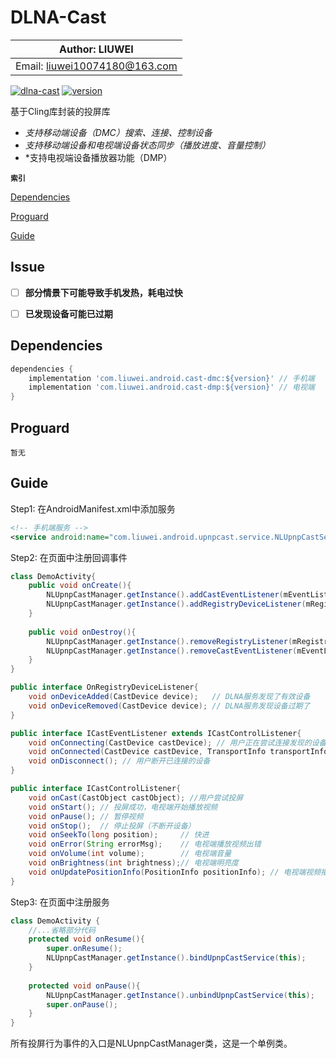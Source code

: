 DLNA-Cast
=========

|        Author: LIUWEI         |
|-------------------------------|
| Email: liuwei10074180@163.com |


[![dlna-cast]()](https://github.com/devin1014/DLNA-Cast)
[![version]()]()


基于Cling库封装的投屏库

- *支持移动端设备（DMC）搜索、连接、控制设备*
- *支持移动端设备和电视端设备状态同步（播放进度、音量控制）*
- *支持电视端设备播放器功能（DMP）


**`索引`**

[Dependencies](#dependencies)

[Proguard](#proguard)

[Guide](#guide)


Issue
-----
- [ ]  **部分情景下可能导致手机发热，耗电过快**
- [ ]  **已发现设备可能已过期**


Dependencies
------------

```groovy
dependencies {
    implementation 'com.liuwei.android.cast-dmc:${version}' // 手机端
    implementation 'com.liuwei.android.cast-dmp:${version}' // 电视端
}
```


Proguard
--------

```text
暂无
```

Guide
-----

Step1:
在AndroidManifest.xml中添加服务
```xml
<!-- 手机端服务 -->
<service android:name="com.liuwei.android.upnpcast.service.NLUpnpCastService" /> 

```

Step2:
在页面中注册回调事件
```java
class DemoActivity{
    public void onCreate(){
        NLUpnpCastManager.getInstance().addCastEventListener(mEventListener);        // 添加投屏事件回调
        NLUpnpCastManager.getInstance().addRegistryDeviceListener(mRegistryListener);// 添加发现设备事件
    }
    
    public void onDestroy(){
        NLUpnpCastManager.getInstance().removeRegistryListener(mRegistryListener);   // 移除投屏事件回调
        NLUpnpCastManager.getInstance().removeCastEventListener(mEventListener);     // 移除发现设备事件
    }
}
```

```java
public interface OnRegistryDeviceListener{
    void onDeviceAdded(CastDevice device);   // DLNA服务发现了有效设备
    void onDeviceRemoved(CastDevice device); // DLNA服务发现设备过期了
}

public interface ICastEventListener extends ICastControlListener{
    void onConnecting(CastDevice castDevice); // 用户正在尝试连接发现的设备
    void onConnected(CastDevice castDevice, TransportInfo transportInfo, MediaInfo mediaInfo, int volume); // 连接成功
    void onDisconnect(); // 用户断开已连接的设备
}

public interface ICastControlListener{
    void onCast(CastObject castObject); //用户尝试投屏
    void onStart(); // 投屏成功，电视端开始播放视频
    void onPause(); // 暂停视频
    void onStop();  // 停止投屏（不断开设备）
    void onSeekTo(long position);     // 快进
    void onError(String errorMsg);    // 电视端播放视频出错
    void onVolume(int volume);        // 电视端音量 
    void onBrightness(int brightness);// 电视端明亮度
    void onUpdatePositionInfo(PositionInfo positionInfo); // 电视端视频播放信息
}
```


Step3:
在页面中注册服务
```java
class DemoActivity {
    //...省略部分代码
    protected void onResume(){ 
        super.onResume();
        NLUpnpCastManager.getInstance().bindUpnpCastService(this);
    }
    
    protected void onPause(){ 
        NLUpnpCastManager.getInstance().unbindUpnpCastService(this);
        super.onPause();
    }
}
```

所有投屏行为事件的入口是NLUpnpCastManager类，这是一个单例类。